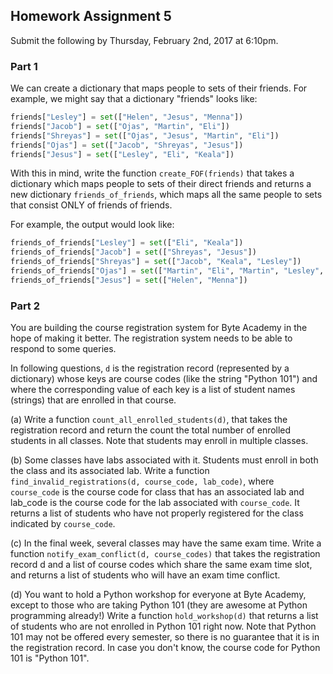 ## Homework Assignment 5

Submit the following by Thursday, February 2nd, 2017 at 6:10pm. 

### Part 1 

We can create a dictionary that maps people to sets of their friends. For example, we might say that a dictionary "friends" looks like:

``` python
friends["Lesley"] = set(["Helen", "Jesus", "Menna"])
friends["Jacob"] = set(["Ojas", "Martin", "Eli"])
friends["Shreyas"] = set(["Ojas", "Jesus", "Martin", "Eli"])
friends["Ojas"] = set(["Jacob", "Shreyas", "Jesus"])
friends["Jesus"] = set(["Lesley", "Eli", "Keala"])
```
With this in mind, write the function `create_FOF(friends)` that takes a dictionary which maps people to sets of their direct friends and returns a new dictionary `friends_of_friends`, which maps all the same people to sets that consist ONLY of friends of friends.

For example, the output would look like: 

``` python
friends_of_friends["Lesley"] = set(["Eli", "Keala"])
friends_of_friends["Jacob"] = set(["Shreyas", "Jesus"])
friends_of_friends["Shreyas"] = set(["Jacob", "Keala", "Lesley"])
friends_of_friends["Ojas"] = set(["Martin", "Eli", "Martin", "Lesley", "Keala"])
friends_of_friends["Jesus"] = set(["Helen", "Menna"])
```

### Part 2

You are building the course registration system for Byte Academy in the hope of making it better. The registration system needs to be able to respond to some queries. 

In following questions, `d` is the registration record (represented by a dictionary) whose keys are course codes (like the string "Python 101") and where the corresponding value of each key is a list of student names (strings) that are enrolled in that course.

(a) Write a function `count_all_enrolled_students(d)`, that takes the registration record and return the count the total number of enrolled students in all classes. Note that students may enroll in multiple classes.

(b) Some classes have labs associated with it. Students must enroll in both the class and its associated lab. Write a function `find_invalid_registrations(d, course_code, lab_code)`, where `course_code` is the course code for class that has an associated lab and lab_code is the course code for the lab associated with `course_code`. It returns a list of students who have not properly registered for the class indicated by `course_code`.

(c) In the final week, several classes may have the same exam time. Write a function `notify_exam_conflict(d, course_codes)` that takes the registration record d and a list of course codes which share the same exam time slot, and returns a list of students who will have an exam time conflict.

(d) You want to hold a Python workshop for everyone at Byte Academy, except to those who are taking Python 101 (they are awesome at Python programming already!) Write a function `hold_workshop(d)` that returns a list of students who are not enrolled in Python 101 right now. Note that Python 101 may not be offered every semester, so there is no guarantee that it is in the registration record. In case you don't know, the course code for Python 101 is "Python 101". 
